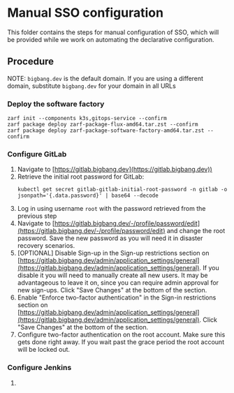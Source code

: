 # Manual SSO configuration

This folder contains the steps for manual configuration of SSO, which will be provided while we work on automating the declarative configuration.

## Procedure

NOTE: `bigbang.dev` is the default domain. If you are using a different domain, substitute `bigbang.dev` for your domain in all URLs

### Deploy the software factory

```shell
zarf init --components k3s,gitops-service --confirm
zarf package deploy zarf-package-flux-amd64.tar.zst --confirm
zarf package deploy zarf-package-software-factory-amd64.tar.zst --confirm
```

### Configure GitLab

1. Navigate to [https://gitlab.bigbang.dev](https://gitlab.bigbang.dev))
2. Retrieve the initial root password for GitLab:
    ```shell
    kubectl get secret gitlab-gitlab-initial-root-password -n gitlab -o jsonpath='{.data.password}' | base64 --decode
    ```
3. Log in using username `root` with the password retrieved from the previous step
4. Navigate to [https://gitlab.bigbang.dev/-/profile/password/edit](https://gitlab.bigbang.dev/-/profile/password/edit) and change the root password. Save the new password as you will need it in disaster recovery scenarios.
5. [OPTIONAL] Disable Sign-up in the Sign-up restrictions section on [https://gitlab.bigbang.dev/admin/application_settings/general](https://gitlab.bigbang.dev/admin/application_settings/general). If you disable it you will need to manually create all new users. It may be advantageous to leave it on, since you can require admin approval for new sign-ups. Click "Save Changes" at the bottom of the section.
6. Enable "Enforce two-factor authentication" in the Sign-in restrictions section on [https://gitlab.bigbang.dev/admin/application_settings/general](https://gitlab.bigbang.dev/admin/application_settings/general). Click "Save Changes" at the bottom of the section.
7. Configure two-factor authentication on the root account. Make sure this gets done right away. If you wait past the grace period the root account will be locked out.

### Configure Jenkins

1. 